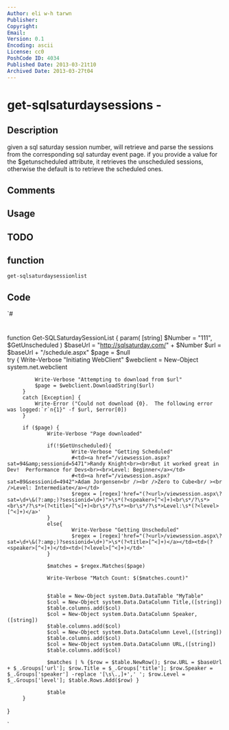 ```yaml
---
Author: eli w-h tarwn
Publisher: 
Copyright: 
Email: 
Version: 0.1
Encoding: ascii
License: cc0
PoshCode ID: 4034
Published Date: 2013-03-21t10
Archived Date: 2013-03-27t04
---
```


# get-sqlsaturdaysessions - 

## Description

given a sql saturday session number, will retrieve and parse the sessions from the corresponding sql saturday event page. if you provide a value for the $getunscheduled attribute, it retrieves the unscheduled sessions, otherwise the default is to retrieve the scheduled ones.

## Comments



## Usage



## TODO



## function

`get-sqlsaturdaysessionlist`

## Code

`#
 #
 function Get-SQLSaturdaySessionList { 
         param(
         [string] $Number =  "111",
         $GetUnscheduled
         )
         $baseUrl = "http://sqlsaturday.com/" + $Number
         $url = $baseUrl + "/schedule.aspx"
         $page = $null  
         try { 
             Write-Verbose "Initiating WebClient" 
             $webclient = New-Object system.net.webclient 
              
             Write-Verbose "Attempting to download from $url" 
             $page = $webclient.DownloadString($url) 
         } 
         catch [Exception] { 
             Write-Error ("Could not download {0}.  The following error was logged:`r`n{1}" -f $url, $error[0]) 
         }  
          
         if ($page) { 
                 Write-Verbose "Page downloaded" 
         
                 if(!$GetUnscheduled){
                         Write-Verbose "Getting Scheduled" 
                         #<td><a href="/viewsession.aspx?sat=94&amp;sessionid=5471">Randy Knight<br><br>But it worked great in Dev!  Performance for Devs<br><br>Level: Beginner</a></td>
                         #<td><a href="/viewsession.aspx?sat=89&sessionid=4942">Adam Jorgensen<br /><br />Zero to Cube<br/ ><br />Level: Intermediate</a></td>
                         $regex = [regex]'href="(?<url>/viewsession.aspx\?sat=\d+\&(?:amp;)?sessionid=\d+)">\s*(?<speaker>[^<]+)<br\s*/?\s*><br\s*/?\s*>(?<title>[^<]+)<br\s*/?\s*><br\s*/?\s*>Level:\s*(?<level>[^<]+)</a>' 
                 }
                 else{
                         Write-Verbose "Getting Unscheduled" 
                         $regex = [regex]'href="(?<url>/viewsession.aspx\?sat=\d+\&(?:amp;)?sessionid=\d+)">\s*(?<title>[^<]+)</a></td><td>(?<speaker>[^<]+)</td><td>(?<level>[^<]+)</td>' 
                 }
                 
                 $matches = $regex.Matches($page)
 
                 Write-Verbose "Match Count: $($matches.count)"
 
 
                 $table = New-Object system.Data.DataTable "MyTable"
                 $col = New-Object system.Data.DataColumn Title,([string])
                 $table.columns.add($col)
                 $col = New-Object system.Data.DataColumn Speaker,([string])
                 $table.columns.add($col)
                 $col = New-Object system.Data.DataColumn Level,([string])
                 $table.columns.add($col)
                 $col = New-Object system.Data.DataColumn URL,([string])
                 $table.columns.add($col)
 
                 $matches | % {$row = $table.NewRow(); $row.URL = $baseUrl + $_.Groups['url']; $row.Title = $_.Groups['title']; $row.Speaker = $_.Groups['speaker'] -replace '[\s\.,]+',' '; $row.Level = $_.Groups['level']; $table.Rows.Add($row) }
 
                 $table
         } 
 }
 
`

